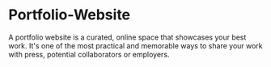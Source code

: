 # Portfolio-Website
A portfolio website is a curated, online space that showcases your best work. It's one of the most practical and memorable ways to share your work with press, potential collaborators or employers.

